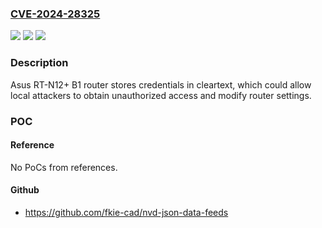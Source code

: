 ### [CVE-2024-28325](https://cve.mitre.org/cgi-bin/cvename.cgi?name=CVE-2024-28325)
![](https://img.shields.io/static/v1?label=Product&message=n%2Fa&color=blue)
![](https://img.shields.io/static/v1?label=Version&message=n%2Fa&color=blue)
![](https://img.shields.io/static/v1?label=Vulnerability&message=n%2Fa&color=brighgreen)

### Description

Asus RT-N12+ B1 router stores credentials in cleartext, which could allow local attackers to obtain unauthorized access and modify router settings.

### POC

#### Reference
No PoCs from references.

#### Github
- https://github.com/fkie-cad/nvd-json-data-feeds

